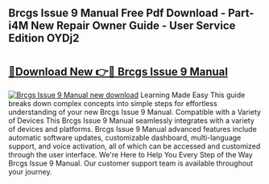 ## Brcgs Issue 9 Manual Free Pdf Download - Part-i4M New Repair Owner Guide - User Service Edition OYDj2

# <h2><a href="http://cf24013.oget.top/?id=Brcgs+Issue+9+Manual">🔗Download New 👉🔴 Brcgs Issue 9 Manual</a></h2>

[![Brcgs Issue 9 Manual new download](https://i.imgur.com/5g1atiW.png)](http://cf24013.oget.top/?id=Brcgs+Issue+9+Manual)
Learning Made Easy This guide breaks down complex concepts into simple steps for effortless understanding of your new Brcgs Issue 9 Manual. Compatible with a Variety of Devices This Brcgs Issue 9 Manual seamlessly integrates with a variety of devices and platforms. Brcgs Issue 9 Manual advanced features include automatic software updates, customizable dashboard, multi-language support, and voice activation, all of which can be accessed and customized through the user interface. We're Here to Help You Every Step of the Way Brcgs Issue 9 Manual. Our customer support team is available throughout your journey.
